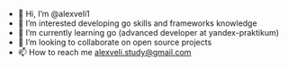 - 👋 Hi, I’m @alexveli1
- 👀 I’m interested developing go skills and frameworks knowledge
- 🌱 I’m currently learning go (advanced developer at yandex-praktikum)
- 💞️ I’m looking to collaborate on open source projects
- 📫 How to reach me alexveli.study@gmail.com

<!---
alexveli1/alexveli1 is a ✨ special ✨ repository because its `README.md` (this file) appears on your GitHub profile.
You can click the Preview link to take a look at your changes.
--->
